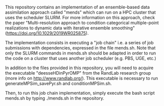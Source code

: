 This repository contains an implementation of an ensemble-based data assimilation approach called "mends" which can run on a HPC cluster that uses the scheduler SLURM. For more information on this approach, check the paper "Multi-resolution approach to condition categorical multiple-point realizations to dynamic data with iterative ensemble smoothing" (https://doi.org/10.1029/2019WR025875). 

The implementation consists in executing a "job chain" i.e. a series of job submissions with dependencies, expressed in the file mends.sh. Note that only the SLURM commands in mends.sh should be adapted in order to run the code on a cluster that uses another job scheduler (e.g. PBS, UGE, etc.)

In addition to the files provided in this repository, you will need to acquire the executable "deesseHDinPyrOMP" from the RandLab research group (more info on http://www.randlab.org/). This executable is necessary to run generateMPSim_savePyr.sh and conditionMPSim.sh.

Then, to run this job chain implementation, simply execute the bash script mends.sh by typing ./mends.sh in the repository.

